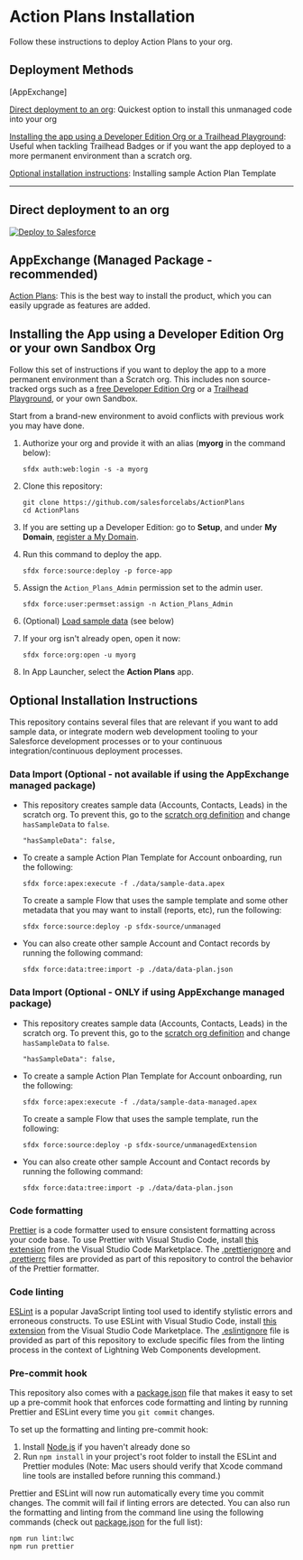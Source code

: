 # Action Plans Installation

Follow these instructions to deploy Action Plans to your org.



## Deployment Methods

[AppExchange]

[Direct deployment to an org](#direct-deployment-to-an-org): Quickest option to install this unmanaged code into your org

[Installing the app using a Developer Edition Org or a Trailhead Playground](#installing-the-app-using-a-developer-edition-org-or-a-trailhead-playground): Useful when tackling Trailhead Badges or if you want the app deployed to a more permanent environment than a scratch org.

[Optional installation instructions](#optional-installation-instructions): Installing sample Action Plan Template
<hr/>

## Direct deployment to an org

<a href="https://githubsfdeploy.herokuapp.com">
  <img alt="Deploy to Salesforce"
       src="https://raw.githubusercontent.com/afawcett/githubsfdeploy/master/deploy.png">
</a>

## AppExchange (Managed Package - recommended)

[Action Plans](https://appexchange.salesforce.com): This is the best way to install the product, which you can easily upgrade as features are added.

## Installing the App using a Developer Edition Org or your own Sandbox Org

Follow this set of instructions if you want to deploy the app to a more permanent environment than a Scratch org.
This includes non source-tracked orgs such as a [free Developer Edition Org](https://developer.salesforce.com/signup) or a [Trailhead Playground](https://trailhead.salesforce.com/), or your own Sandbox.

Start from a brand-new environment to avoid conflicts with previous work you may have done.

1. Authorize your org and provide it with an alias (**myorg** in the command below):

    ```
    sfdx auth:web:login -s -a myorg
    ```

1. Clone this repository:

    ```
    git clone https://github.com/salesforcelabs/ActionPlans
    cd ActionPlans
    ```

1. If you are setting up a Developer Edition: go to **Setup**, and under **My Domain**, [register a My Domain](https://help.salesforce.com/articleView?id=domain_name_setup.htm&type=5).

1. Run this command to deploy the app.

    ```
    sfdx force:source:deploy -p force-app
    ```

1. Assign the `Action_Plans_Admin` permission set to the admin user.

    ```
    sfdx force:user:permset:assign -n Action_Plans_Admin
    ```
1. (Optional) [Load sample data](#optional-installation-instructions) (see below)

1. If your org isn't already open, open it now:

    ```
    sfdx force:org:open -u myorg
    ```

1. In App Launcher, select the **Action Plans** app.

## Optional Installation Instructions

This repository contains several files that are relevant if you want to add sample data, or integrate modern web development tooling to your Salesforce development processes or to your continuous integration/continuous deployment processes.

### Data Import (Optional - not available if using the AppExchange managed package)

- This repository creates sample data (Accounts, Contacts, Leads) in the scratch org. To prevent this, go to the [scratch org definition](./config/project-scratch-def.json) and change `hasSampleData` to `false`.
    ```
	"hasSampleData": false,
	```

- To create a sample Action Plan Template for Account onboarding, run the following:
	```
	sfdx force:apex:execute -f ./data/sample-data.apex
	```
	To create a sample Flow that uses the sample template and some other metadata that you may want to install (reports, etc), run the following:
	```
	sfdx force:source:deploy -p sfdx-source/unmanaged
	```

- You can also create other sample Account and Contact records by running the following command:

    ```
    sfdx force:data:tree:import -p ./data/data-plan.json
    ```

### Data Import (Optional - ONLY if using AppExchange managed package)

- This repository creates sample data (Accounts, Contacts, Leads) in the scratch org. To prevent this, go to the [scratch org definition](./config/project-scratch-def.json) and change `hasSampleData` to `false`.
    ```
	"hasSampleData": false,
	```

- To create a sample Action Plan Template for Account onboarding, run the following:
	```
	sfdx force:apex:execute -f ./data/sample-data-managed.apex
	```
	To create a sample Flow that uses the sample template, run the following:
	```
	sfdx force:source:deploy -p sfdx-source/unmanagedExtension
	```

- You can also create other sample Account and Contact records by running the following command:

    ```
    sfdx force:data:tree:import -p ./data/data-plan.json
    ```

### Code formatting

[Prettier](https://prettier.io/) is a code formatter used to ensure consistent formatting across your code base. To use Prettier with Visual Studio Code, install [this extension](https://marketplace.visualstudio.com/items?itemName=esbenp.prettier-vscode) from the Visual Studio Code Marketplace. The [.prettierignore](/.prettierignore) and [.prettierrc](/.prettierrc) files are provided as part of this repository to control the behavior of the Prettier formatter.

### Code linting

[ESLint](https://eslint.org/) is a popular JavaScript linting tool used to identify stylistic errors and erroneous constructs. To use ESLint with Visual Studio Code, install [this extension](https://marketplace.visualstudio.com/items?itemName=salesforce.salesforcedx-vscode-lwc) from the Visual Studio Code Marketplace. The [.eslintignore](/.eslintignore) file is provided as part of this repository to exclude specific files from the linting process in the context of Lightning Web Components development.

### Pre-commit hook

This repository also comes with a [package.json](./package.json) file that makes it easy to set up a pre-commit hook that enforces code formatting and linting by running Prettier and ESLint every time you `git commit` changes.

To set up the formatting and linting pre-commit hook:

1. Install [Node.js](https://nodejs.org) if you haven't already done so
1. Run `npm install` in your project's root folder to install the ESLint and Prettier modules (Note: Mac users should verify that Xcode command line tools are installed before running this command.)

Prettier and ESLint will now run automatically every time you commit changes. The commit will fail if linting errors are detected. You can also run the formatting and linting from the command line using the following commands (check out [package.json](./package.json) for the full list):

```
npm run lint:lwc
npm run prettier
```
